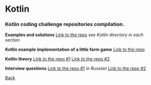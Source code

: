 # Kotlin
### Kotlin coding challenge repositories compilation.

**Examples and solutions**
[Link to the repo](https://github.com/shexpyr/Leetcode) *see Kotlin directory in each section*

**Kotlin example implementation of a little farm game**
[Link to the repo](https://github.com/brayvasq/learn-languages/tree/master/kotlin)

**Kotlin theory**
[Link to the repo #1](https://github.com/KotlinBy/awesome-kotlin#readme)
[Link to the repo #2](https://github.com/ImangazalievM/android-developer-reference/blob/main/kotlin.md)

**Interview questions**
[Link to the repo #1](https://github.com/timmson/java-interview/blob/master/020-kotlin.md) *in Russian*
[Link to the repo #2](https://github.com/amitshekhariitbhu/android-interview-questions)

[Back](./../README.md)